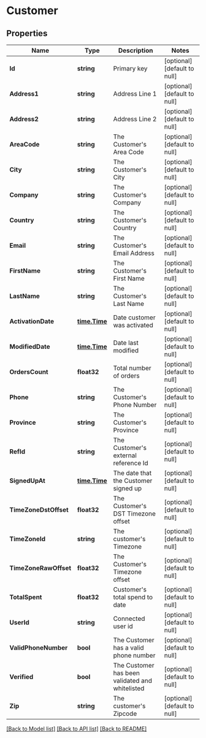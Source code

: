 # Customer

## Properties
Name | Type | Description | Notes
------------ | ------------- | ------------- | -------------
**Id** | **string** | Primary key | [optional] [default to null]
**Address1** | **string** | Address Line 1 | [optional] [default to null]
**Address2** | **string** | Address Line 2 | [optional] [default to null]
**AreaCode** | **string** | The Customer&#39;s Area Code | [optional] [default to null]
**City** | **string** | The Customer&#39;s City | [optional] [default to null]
**Company** | **string** | The Customer&#39;s Company | [optional] [default to null]
**Country** | **string** | The Customer&#39;s Country | [optional] [default to null]
**Email** | **string** | The Customer&#39;s Email Address | [optional] [default to null]
**FirstName** | **string** | The Customer&#39;s First Name | [optional] [default to null]
**LastName** | **string** | The Customer&#39;s Last Name | [optional] [default to null]
**ActivationDate** | [**time.Time**](time.Time.md) | Date customer was activated | [optional] [default to null]
**ModifiedDate** | [**time.Time**](time.Time.md) | Date last modified | [optional] [default to null]
**OrdersCount** | **float32** | Total number of orders | [optional] [default to null]
**Phone** | **string** | The Customer&#39;s Phone Number | [optional] [default to null]
**Province** | **string** | The Customer&#39;s Province | [optional] [default to null]
**RefId** | **string** | The Customer&#39;s external reference Id | [optional] [default to null]
**SignedUpAt** | [**time.Time**](time.Time.md) | The date that the Customer signed up | [optional] [default to null]
**TimeZoneDstOffset** | **float32** | The Customer&#39;s DST Timezone offset | [optional] [default to null]
**TimeZoneId** | **string** | The customer&#39;s Timezone | [optional] [default to null]
**TimeZoneRawOffset** | **float32** | The Customer&#39;s Timezone offset | [optional] [default to null]
**TotalSpent** | **float32** | Customer&#39;s total spend to date | [optional] [default to null]
**UserId** | **string** | Connected user id | [optional] [default to null]
**ValidPhoneNumber** | **bool** | The Customer has a valid phone number | [optional] [default to null]
**Verified** | **bool** | The Customer has been validated and whitelisted | [optional] [default to null]
**Zip** | **string** | The customer&#39;s Zipcode | [optional] [default to null]

[[Back to Model list]](../README.md#documentation-for-models) [[Back to API list]](../README.md#documentation-for-api-endpoints) [[Back to README]](../README.md)


